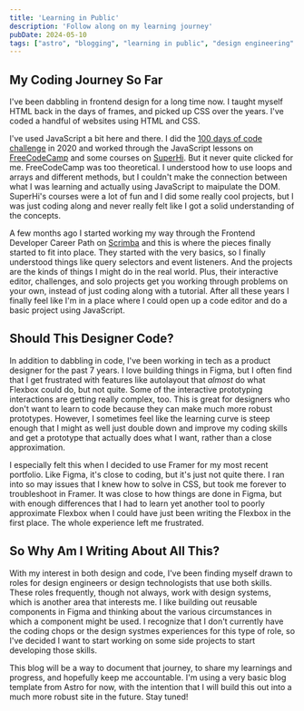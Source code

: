 ```yaml
---
title: 'Learning in Public'
description: 'Follow along on my learning journey'
pubDate: 2024-05-10
tags: ["astro", "blogging", "learning in public", "design engineering" ]
---
```


## My Coding Journey So Far 
I've been dabbling in frontend design for a long time now. I taught myself HTML back in the days of frames, and picked up CSS over the years. I've coded a handful of websites using HTML and CSS. 

I've used JavaScript a bit here and there. I did the [100 days of code challenge](https://radcode.netlify.app/) in 2020 and worked through the JavaScript lessons on [FreeCodeCamp](https://freecodecamp.org/) and some courses on [SuperHi](https://superhi.com/). But it never quite clicked for me. FreeCodeCamp was too theoretical. I understood how to use loops and arrays and different methods, but I couldn't make the connection between what I was learning and actually using JavaScript to maipulate the DOM. SuperHi's courses were a lot of fun and I did some really cool projects, but I was just coding along and never really felt like I got a solid understanding of the concepts.

A few months ago I started working my way through the Frontend Developer Career Path on [Scrimba](https://scrimba.com/) and this is where the pieces finally started to fit into place. They started with the very basics, so I finally understood things like query selectors and event listeners. And the projects are the kinds of things I might do in the real world. Plus, their interactive editor, challenges, and solo projects get you working through problems on your own, instead of just coding along with a tutorial. After all these years I finally feel like I'm in a place where I could open up a code editor and do a basic project using JavaScript.

## Should This Designer Code?
In addition to dabbling in code, I've been working in tech as a product designer for the past 7 years. I love building things in Figma, but I often find that I get frustrated with features like autolayout that _almost_ do what Flexbox could do, but not quite. Some of the interactive prototyping interactions are getting really complex, too. This is great for designers who don't want to learn to code because they can make much more robust prototypes. However, I sometimes feel like the learning curve is steep enough that I might as well just double down and improve my coding skills and get a prototype that actually does what I want, rather than a close approximation.

I especially felt this when I decided to use Framer for my most recent portfolio. Like Figma, it's close to coding, but it's just not quite there. I ran into so may issues that I knew how to solve in CSS, but took me forever to troubleshoot in Framer. It was close to how things are done in Figma, but with enough differences that I had to learn yet another tool to poorly approximate Flexbox when I could have just been writing the Flexbox in the first place. The whole experience left me frustrated.

## So Why Am I Writing About All This?
With my interest in both design and code, I've been finding myself drawn to roles for design engineers or design technologists that use both skills. These roles frequently, though not always, work with design systems, which is another area that interests me. I like building out reusable components in Figma and thinking about the various circumstances in which a component might be used. I recognize that I don't currently have the coding chops or the design systmes experiences for this type of role, so I've decided I want to start working on some side projects to start developing those skills.

This blog will be a way to document that journey, to share my learnings and progress, and hopefully keep me accountable. I'm using a very basic blog template from Astro for now, with the intention that I will build this out into a much more robust site in the future. Stay tuned!